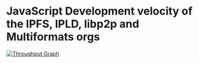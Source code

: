 # JavaScript Development velocity of the IPFS, IPLD, libp2p and Multiformats orgs


[![Throughput Graph](https://graphs.waffle.io/ipfs/js-waffle/throughput.svg)](https://waffle.io/ipfs/js-waffle/metrics/throughput)
